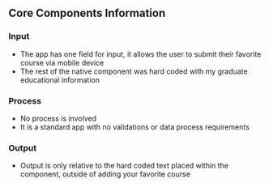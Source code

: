 ## Core Components Information

### Input
- The app has one field for input, it allows the user to submit their favorite course via mobile device
- The rest of the native component was hard coded with my graduate educational information

### Process
- No process is involved
- It is a standard app with no validations or data process requirements

### Output
- Output is only relative to the hard coded text placed within the component, outside of adding your favorite course
